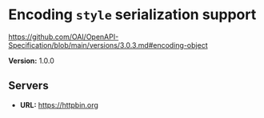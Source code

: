 # Encoding `style` serialization support

https://github.com/OAI/OpenAPI-Specification/blob/main/versions/3.0.3.md#encoding-object

**Version:** 1.0.0

## Servers

- **URL:** https://httpbin.org
